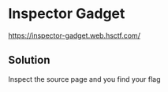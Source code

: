 # Inspector Gadget

https://inspector-gadget.web.hsctf.com/

## Solution

Inspect the source page and you find your flag